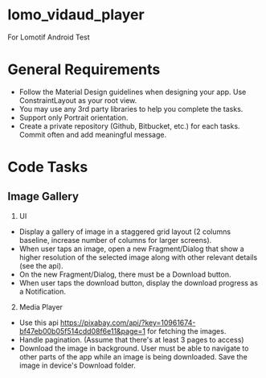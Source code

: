 # lomo_vidaud_player
For Lomotif Android Test

# General Requirements

* Follow the Material Design guidelines when designing your app. Use ConstraintLayout as your root view.
* You may use any 3rd party libraries to help you complete the tasks.
* Support only Portrait orientation.
* Create a private repository (Github, Bitbucket, etc.) for each tasks. Commit often and add meaningful message.

# Code Tasks

## Image Gallery

1. UI
* Display a gallery of image in a staggered grid layout (2 columns baseline, increase number of columns for larger screens).
* When user taps an image, open a new Fragment/Dialog that show a higher resolution of the selected image along with other relevant details (see the api).
* On the new Fragment/Dialog, there must be a Download button.
* When user taps the download button, display the download progress as a Notification.

2. Media Player
* Use this api https://pixabay.com/api/?key=10961674-bf47eb00b05f514cdd08f6e11&page=1 for fetching the images.
* Handle pagination. (Assume that there's at least 3 pages to access)
* Download the image in background. User must be able to navigate to other parts of the app while an image is being downloaded.
Save the image in device's Download folder.
